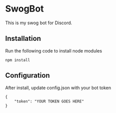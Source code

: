 # SwogBot
This is my swog bot for Discord.

## Installation
Run the following code to install node modules
```
npm install
```

## Configuration
After install, update config.json with your bot token
```
{
    "token": "YOUR TOKEN GOES HERE"
}
```